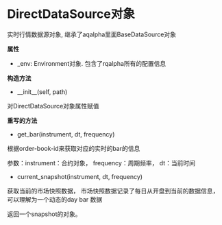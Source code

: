 # DirectDataSource对象

实时行情数据源对象, 继承了aqalpha里面BaseDataSource对象

**属性**

* \_env: Environment对象. 包含了rqalpha所有的配置信息

**构造方法**

* \_\_init\_\_\(self, path\)

对DirectDataSource对象属性赋值

**重写的方法**

* get\_bar\(instrument, dt, frequency\)

根据order-book-id来获取对应的实时的bar的信息

参数：instrument：合约对象， frequency：周期频率， dt：当前时间

* current\_snapshot\(instrument, dt, frequency\)

获取当前的市场快照数据， 市场快照数据记录了每日从开盘到当前的数据信息，可以理解为一个动态的day bar 数据

返回一个snapshot的对象。



